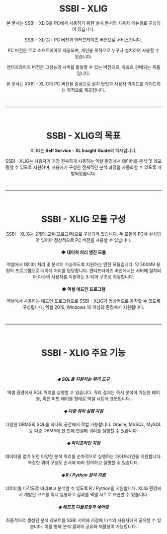 <div align = center> <h1> SSBI - XLIG </h1> 


본 문서는 SSBI - XLIG를 PC에서 사용하기 위한 설치 문서와 사용자 메뉴얼로 구성되어 있습니다.

SSBI - XLIG는 PC 버전과 엔터프라이즈 버전으로 서비스됩니다.

PC 버전은 무료 소프트웨어로 제공되며, 개인용 목적으로 누구나 설치하여 사용할 수 있습니다.

엔터프라이즈 버전은 고성능의 서버를 활용할 수 있는 버전으로, 유료로 판매되는 제품입니다.

본 문서는 XXBI - XLIG의 PC 버전을 중심으로 설치 방법과 사용자 가이드를 가이드하는 목적으로 제공됩니다.

</div><br>

---

<br><div align = center> <h1> SSBI - XLIG의 목표 </h1>

XLIG는 <b>Self Service - XL Insight Guide</b>의 약자입니다.

SSBI - XLIG는 사용자가 가장 친숙하게 사용하는 엑셀 환경에서 데이터를 분석 및 레포팅할 수 있도록 지원하며, 사용자가 구성한 전체적인 분석 과정을 자동화할 수 있도록 개발되었습니다.

</div><br>

---

<br><div align = center> <h1> SSBI - XLIG 모듈 구성</h1> 

SSBI - XLIG는 2개의 모듈(프로그램)으로 구성되어 있습니다. 두 모듈이 PC에 설치되어 있어야 정상적으로 PC 버전을 사용할 수 있습니다.<br>

<h4> ◆ 데이처 처리 엔진 모듈 </h4>

엑셀에서 데이터 처리 및 분석이 가능하도록 지원하는 엔진 모듈입니다.
약 500MB 용량의 프로그램으로 데이터 처리를 담당합니다. 
엔터프라이즈 버전에서는 서버에 설치되어 다수의 사용자를 지원하는 3-티어 구조로 작동합니다.<br>

<h4> ◆ 엑셀 애드인 프로그램 </h4>

엑셀에서 사용하는 애드인 프로그램으로 SSBI - XLIG가 정상적으로 동작할 수 있도록 구성됩니다.
엑셀 2016, Windows 10 이상의 환경에서 지원됩니다.

</div><br>

---

<br><div align = center> <h1> SSBI - XLIG 주요 기능</h1> 
<br>
<h5>◈ SQL을 지원하는 쿼리 도구</h5>

엑셀 환경에서 SQL 쿼리를 실행할 수 있습니다. 
쿼리 결과는 즉시 분석이 가능한 테이블, 혹은 피벗 테이블 형태로 엑셀 시트에 표현됩니다.
<br>

<h5>◈ 다중 쿼리 실행 지원</h5>

다양한 DBMS의 SQL을 하나의 공간에서 작업 가능합니다. 
Oracle, MSSQL, MySQL등 다중 DBMS에 한 번에 연결해 쿼리를 실행할 수 있습니다.
<br>

<h5>◈ 파이프라인 지원</h5>

데이터를 얻기 위한 다양한 분석 쿼리를 순차적으로 실행하는 파이프라인을 지원합니다. 
복잡한 쿼리 구성도 순서에 따라 정의하고 실행할 수 있습니다.
<br>


<h5>◈ R / Python 분석 지원</h5>

데이터를 다각도로 바라보고 분석할 수 있도록 R / Python을 지원합니다.
XLIG 환경에서 개발된 코드를 즉시 실행하고 결과를 엑셀 시트로 표현할 수 있습니다.
<br>

<h5>◈ 레포트 디플로잉과 쉐어링</h5>

최종적으로 생성된 분석 레포트를 SSBI 서버에 저장해 다수의 사용자에게 공유할 수 있습니다.
이를 통해 분석 결과의 공유와 재활용이 가능합니다.

<br><br><br>